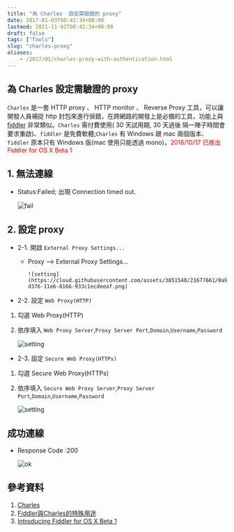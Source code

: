 ```yaml
---
title: "為 Charles  設定需驗證的 proxy"
date: 2017-01-03T00:42:34+08:00
lastmod: 2021-11-03T00:42:34+08:00
draft: false
tags: ["Tools"]
slug: "charles-proxy"
aliases:
    - /2017/01/charles-proxy-with-authentication.html
---
```

## 為 Charles 設定需驗證的 proxy

`Charles` 是一套 HTTP proxy 、 HTTP monitor 、 Reverse Proxy 工具，可以讓開發人員補捉 http 封包來進行偵錯，在跨網路的開發上是必備的工具，功能上與 [fiddler](FIddler2.com) 非常類似。`Charles` 需付費使用( 30 天試用期, 30 天過後 隔一陣子時間會要求重啟)、`fiddler` 是免費軟體;`Charles` 有 Windows 跟 mac 兩個版本、`fiddler` 原本只有 Windows 版(mac 使用只能透過 mono)，<span style='color:red'>2016/10/17 已推出 Fiddler for OS X Beta 1</span>

## 1. 無法連線

- Status:Failed; 出現 Connection timed out.

    ![fail](https://cloud.githubusercontent.com/assets/3851540/21677662/0a99e94a-d376-11e6-9396-66e3bdd8dda6.png)

## 2. 設定 proxy

- 2-1. 開啟 `External Proxy Settings...`
  - Proxy --> External Proxy Settings...

        ![setting](https://cloud.githubusercontent.com/assets/3851540/21677661/0a975d10-d376-11e6-8166-933c1ecdeeaf.png)

- 2-2. 設定 `Web Proxy(HTTP)`

1. 勾選 Web Proxy(HTTP)
2. 依序填入 `Web Proxy Server`,`Proxy Server Port`,`Domain`,`Username`,`Password`

    ![setting](https://cloud.githubusercontent.com/assets/3851540/21677660/0a972eee-d376-11e6-8dcc-ac72308bbcd4.png)

- 2-3. 設定 `Secure Web Proxy(HTTPs)`

1. 勾選 Secure Web Proxy(HTTPs)
2. 依序填入 `Secure Web Proxy Server`,`Proxy Server Port`,`Domain`,`Username`,`Password`

    ![setting](https://cloud.githubusercontent.com/assets/3851540/21677658/0a5794aa-d376-11e6-8932-4a5ef093fc91.png)

## 成功連線

- Response Code :200

    ![ok](https://cloud.githubusercontent.com/assets/3851540/21677659/0a7b0e80-d376-11e6-8e5b-e5e332447bf4.png)

## 參考資料

1. [Charles](https://www.charlesproxy.com/)
2. [Fiddler與Charles的特殊用途](http://www.cnblogs.com/cos2004/archive/2013/04/17/3024171.html)
3. [Introducing Fiddler for OS X Beta 1](http://www.telerik.com/blogs/introducing-fiddler-for-os-x-beta-1)
